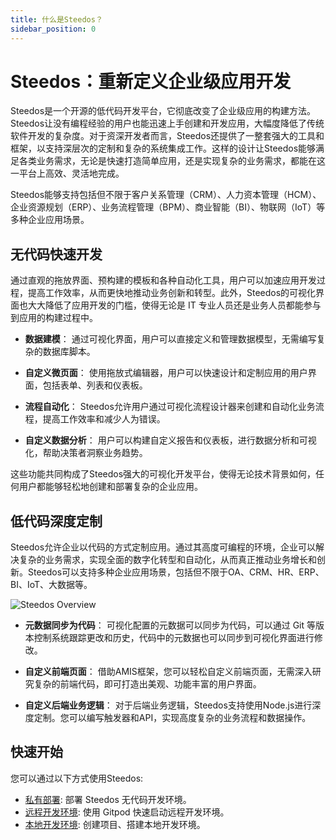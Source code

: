 ```yaml
---
title: 什么是Steedos？
sidebar_position: 0
---
```


# Steedos：重新定义企业级应用开发

Steedos是一个开源的低代码开发平台，它彻底改变了企业级应用的构建方法。Steedos让没有编程经验的用户也能迅速上手创建和开发应用，大幅度降低了传统软件开发的复杂度。对于资深开发者而言，Steedos还提供了一整套强大的工具和框架，以支持深层次的定制和复杂的系统集成工作。这样的设计让Steedos能够满足各类业务需求，无论是快速打造简单应用，还是实现复杂的业务需求，都能在这一平台上高效、灵活地完成。

Steedos能够支持包括但不限于客户关系管理（CRM）、人力资本管理（HCM）、企业资源规划（ERP）、业务流程管理（BPM）、商业智能（BI）、物联网（IoT）等多种企业应用场景。

## 无代码快速开发

通过直观的拖放界面、预构建的模板和各种自动化工具，用户可以加速应用开发过程，提高工作效率，从而更快地推动业务创新和转型。此外，Steedos的可视化界面也大大降低了应用开发的门槛，使得无论是 IT 专业人员还是业务人员都能参与到应用的构建过程中。

- **数据建模**：
  通过可视化界面，用户可以直接定义和管理数据模型，无需编写复杂的数据库脚本。

- **自定义微页面**：
  使用拖放式编辑器，用户可以快速设计和定制应用的用户界面，包括表单、列表和仪表板。

- **流程自动化**：
  Steedos允许用户通过可视化流程设计器来创建和自动化业务流程，提高工作效率和减少人为错误。

- **自定义数据分析**：
  用户可以构建自定义报告和仪表板，进行数据分析和可视化，帮助决策者洞察业务趋势。

这些功能共同构成了Steedos强大的可视化开发平台，使得无论技术背景如何，任何用户都能够轻松地创建和部署复杂的企业应用。

## 低代码深度定制

Steedos允许企业以代码的方式定制应用。通过其高度可编程的环境，企业可以解决复杂的业务需求，实现全面的数字化转型和自动化，从而真正推动业务增长和创新。Steedos可以支持多种企业应用场景，包括但不限于OA、CRM、HR、ERP、BI、IoT、大数据等。

![Steedos Overview](/img/platform/steedos-dx.png)

- **元数据同步为代码**：
  可视化配置的元数据可以同步为代码，可以通过 Git 等版本控制系统跟踪更改和历史，代码中的元数据也可以同步到可视化界面进行修改。

- **自定义前端页面**：
  借助AMIS框架，您可以轻松自定义前端页面，无需深入研究复杂的前端代码，即可打造出美观、功能丰富的用户界面。

- **自定义后端业务逻辑**：
  对于后端业务逻辑，Steedos支持使用Node.js进行深度定制。您可以编写触发器和API，实现高度复杂的业务流程和数据操作。


## 快速开始

您可以通过以下方式使用Steedos:

- [私有部署](/deploy/deploy-docker): 部署 Steedos 无代码开发环境。
- [远程开发环境](/deploy/gitpod): 使用 Gitpod 快速启动远程开发环境。
- [本地开发环境](/developer/setup/): 创建项目、搭建本地开发环境。